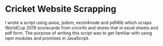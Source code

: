 # Cricket Website Scrapping
 I wrote a script using axios, jsdom, excel4node and pdf4lib which scraps WorldCup 2019 scorecards from cricinfo and stores that in excel sheets and pdf form. The purpose of writing this script was to get familiar with using npm modules and promises in JavaScript.
